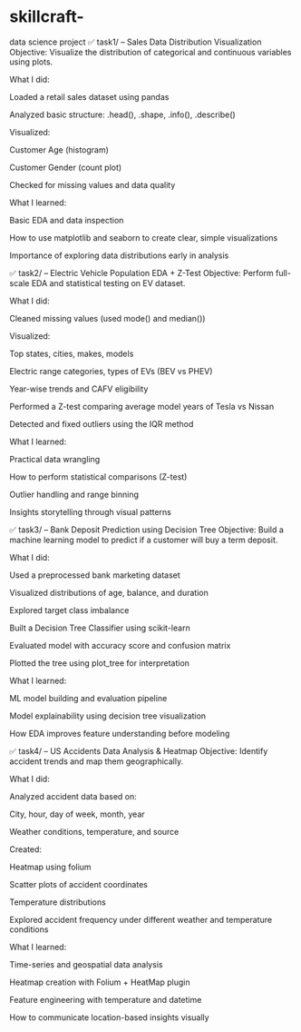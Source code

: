 # skillcraft-
data science project
✅ task1/ – Sales Data Distribution Visualization
Objective: Visualize the distribution of categorical and continuous variables using plots.

What I did:

Loaded a retail sales dataset using pandas

Analyzed basic structure: .head(), .shape, .info(), .describe()

Visualized:

Customer Age (histogram)

Customer Gender (count plot)

Checked for missing values and data quality

What I learned:

Basic EDA and data inspection

How to use matplotlib and seaborn to create clear, simple visualizations

Importance of exploring data distributions early in analysis



✅ task2/ – Electric Vehicle Population EDA + Z-Test
Objective: Perform full-scale EDA and statistical testing on EV dataset.

What I did:

Cleaned missing values (used mode() and median())

Visualized:

Top states, cities, makes, models

Electric range categories, types of EVs (BEV vs PHEV)

Year-wise trends and CAFV eligibility

Performed a Z-test comparing average model years of Tesla vs Nissan

Detected and fixed outliers using the IQR method

What I learned:

Practical data wrangling

How to perform statistical comparisons (Z-test)

Outlier handling and range binning

Insights storytelling through visual patterns




✅ task3/ – Bank Deposit Prediction using Decision Tree
Objective: Build a machine learning model to predict if a customer will buy a term deposit.

What I did:

Used a preprocessed bank marketing dataset

Visualized distributions of age, balance, and duration

Explored target class imbalance

Built a Decision Tree Classifier using scikit-learn

Evaluated model with accuracy score and confusion matrix

Plotted the tree using plot_tree for interpretation

What I learned:

ML model building and evaluation pipeline

Model explainability using decision tree visualization

How EDA improves feature understanding before modeling



✅ task4/ – US Accidents Data Analysis & Heatmap
Objective: Identify accident trends and map them geographically.

What I did:

Analyzed accident data based on:

City, hour, day of week, month, year

Weather conditions, temperature, and source

Created:

Heatmap using folium

Scatter plots of accident coordinates

Temperature distributions

Explored accident frequency under different weather and temperature conditions

What I learned:

Time-series and geospatial data analysis

Heatmap creation with Folium + HeatMap plugin

Feature engineering with temperature and datetime

How to communicate location-based insights visually
